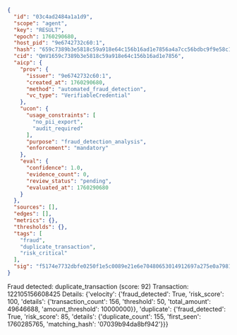 ```json
{
  "id": "03c4ad2484a1a1d9",
  "scope": "agent",
  "key": "RESULT",
  "epoch": 1760290680,
  "host_pid": "9e6742732c60:1",
  "hash": "659c7389b3e5818c59a918e64c156b16ad1e7856a4a7cc56bdbc9f9e58c1b46a",
  "cid": "QmV1659c7389b3e5818c59a918e64c156b16ad1e7856",
  "aicp": {
    "prov": {
      "issuer": "9e6742732c60:1",
      "created_at": 1760290680,
      "method": "automated_fraud_detection",
      "vc_type": "VerifiableCredential"
    },
    "ucon": {
      "usage_constraints": [
        "no_pii_export",
        "audit_required"
      ],
      "purpose": "fraud_detection_analysis",
      "enforcement": "mandatory"
    },
    "eval": {
      "confidence": 1.0,
      "evidence_count": 0,
      "review_status": "pending",
      "evaluated_at": 1760290680
    }
  },
  "sources": [],
  "edges": [],
  "metrics": {},
  "thresholds": {},
  "tags": [
    "fraud",
    "duplicate_transaction",
    "risk_critical"
  ],
  "sig": "f5174e7732dbfe0250f1e5c0089e21e6e70480653014912697a275e0a79818c8"
}
```

Fraud detected: duplicate_transaction (score: 92)
Transaction: 122105156608425
Details: {'velocity': {'fraud_detected': True, 'risk_score': 100, 'details': {'transaction_count': 156, 'threshold': 50, 'total_amount': 49646688, 'amount_threshold': 10000000}}, 'duplicate': {'fraud_detected': True, 'risk_score': 85, 'details': {'duplicate_count': 155, 'first_seen': 1760285765, 'matching_hash': '07039b94da8bf942'}}}